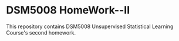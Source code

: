 # DSM5008 HomeWork--II
This repository contains DSM5008 Unsupervised Statistical Learning Course's second homework.
